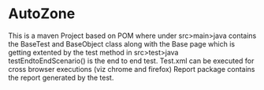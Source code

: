 # AutoZone

This is a maven Project based on POM where under src>main>java contains the BaseTest and BaseObject class along with the Base page which is getting extented by the test method in src>test>java
testEndtoEndScenario() is the end to end test.
Test.xml can be executed for cross browser executions (viz chrome and firefox)
Report package contains the report generated by the test.
